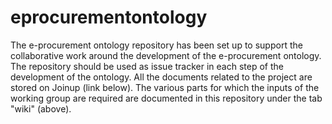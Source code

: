# eprocurementontology
The e-procurement ontology repository has been set up to support the collaborative work around the development of the e-procurement ontology. 
The repository should be used as issue tracker in each step of the development of the ontology. All the documents related to the project are stored on Joinup (link below). 
The various parts for which the inputs of the working group are required are documented in this repository under the tab "wiki" (above).  
